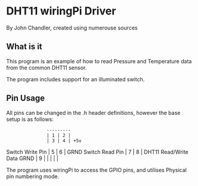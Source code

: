 DHT11 wiringPi Driver
====================
By John Chandler, created using numerouse sources

What is it
----------
This program is an example of how to read Pressure and Temperature data from the common DHT11 sensor.

The program includes support for an illuminated switch.

Pin Usage
---------

All pins can be changed in the .h header definitions, however the base setup is as follows:

                   ---------
                   | 1 | 2 |
                   | 3 | 4 | +5v
  Switch Write Pin | 5 | 6 | GRND
   Switch Read Pin | 7 | 8 | DHT11 Read/Write Data
             GRND  | 9 |   |
                   |   |   |

The program uses wiringPi to access the GPIO pins, and utilises Physical pin numbering mode.


